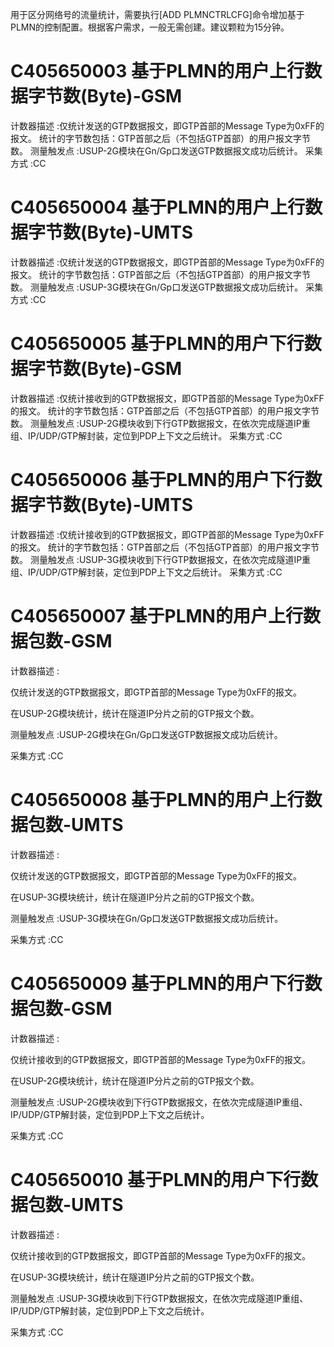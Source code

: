 

用于区分网络号的流量统计，需要执行[ADD PLMNCTRLCFG]命令增加基于PLMN的控制配置。根据客户需求，一般无需创建。建议颗粒为15分钟。


# C405650003 基于PLMN的用户上行数据字节数(Byte)-GSM 
计数器描述 :仅统计发送的GTP数据报文，即GTP首部的Message Type为0xFF的报文。 
统计的字节数包括：GTP首部之后（不包括GTP首部）的用户报文字节数。 
测量触发点 :USUP-2G模块在Gn/Gp口发送GTP数据报文成功后统计。 
采集方式 :CC 
# C405650004 基于PLMN的用户上行数据字节数(Byte)-UMTS 
计数器描述 :仅统计发送的GTP数据报文，即GTP首部的Message Type为0xFF的报文。 
统计的字节数包括：GTP首部之后（不包括GTP首部）的用户报文字节数。 
测量触发点 :USUP-3G模块在Gn/Gp口发送GTP数据报文成功后统计。 
采集方式 :CC 
# C405650005 基于PLMN的用户下行数据字节数(Byte)-GSM 
计数器描述 :仅统计接收到的GTP数据报文，即GTP首部的Message Type为0xFF的报文。 
统计的字节数包括：GTP首部之后（不包括GTP首部）的用户报文字节数。 
测量触发点 :USUP-2G模块收到下行GTP数据报文，在依次完成隧道IP重组、IP/UDP/GTP解封装，定位到PDP上下文之后统计。 
采集方式 :CC 
# C405650006 基于PLMN的用户下行数据字节数(Byte)-UMTS 
计数器描述 :仅统计接收到的GTP数据报文，即GTP首部的Message Type为0xFF的报文。 
统计的字节数包括：GTP首部之后（不包括GTP首部）的用户报文字节数。 
测量触发点 :USUP-3G模块收到下行GTP数据报文，在依次完成隧道IP重组、IP/UDP/GTP解封装，定位到PDP上下文之后统计。 
采集方式 :CC 
# C405650007 基于PLMN的用户上行数据包数-GSM 


计数器描述 :
 
仅统计发送的GTP数据报文，即GTP首部的Message Type为0xFF的报文。 

 
在USUP-2G模块统计，统计在隧道IP分片之前的GTP报文个数。 

 


测量触发点 :USUP-2G模块在Gn/Gp口发送GTP数据报文成功后统计。 


采集方式 :CC 


# C405650008 基于PLMN的用户上行数据包数-UMTS 


计数器描述 :
 
仅统计发送的GTP数据报文，即GTP首部的Message Type为0xFF的报文。 

 
在USUP-3G模块统计，统计在隧道IP分片之前的GTP报文个数。 

 


测量触发点 :USUP-3G模块在Gn/Gp口发送GTP数据报文成功后统计。 


采集方式 :CC 


# C405650009 基于PLMN的用户下行数据包数-GSM 


计数器描述 :
 
仅统计接收到的GTP数据报文，即GTP首部的Message Type为0xFF的报文。 

 
在USUP-2G模块统计，统计在隧道IP分片之前的GTP报文个数。 

 


测量触发点 :USUP-2G模块收到下行GTP数据报文，在依次完成隧道IP重组、IP/UDP/GTP解封装，定位到PDP上下文之后统计。 


采集方式 :CC 


# C405650010 基于PLMN的用户下行数据包数-UMTS 


计数器描述 :
 
仅统计接收到的GTP数据报文，即GTP首部的Message Type为0xFF的报文。 

 
在USUP-3G模块统计，统计在隧道IP分片之前的GTP报文个数。 

 


测量触发点 :USUP-3G模块收到下行GTP数据报文，在依次完成隧道IP重组、IP/UDP/GTP解封装，定位到PDP上下文之后统计。 


采集方式 :CC 


